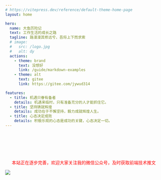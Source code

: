 ```yaml
---
# https://vitepress.dev/reference/default-theme-home-page
layout: home

hero:
  name: 大鱼历险记
  text: 工作生活的成长之路
  tagline: 路漫漫其修远兮，吾将上下而求索
  # image:
  #   src: /logo.jpg
  #   alt: dy
  actions:
    - theme: brand
      text: 没想好
      link: /guide/markdown-examples
    - theme: alt
      text: gitee
      link: https://gitee.com/jywud314

features:
  - title: 机遇只眷有备者
    details: 机遇来临时，只有准备充分的人才能抓住它。
  - title: 坚持铸就辉煌
    details: 成功在于不懈坚持，毅力成就辉煌人生。
  - title: 心态决定成败
    details: 积极乐观的心态是成功的关键，心态决定一切。
---
```


<p style="text-align:center;color:red;margin-top:100px">本站正在逐步完善，欢迎大家关注我的微信公众号，及时获取前端技术推文</p>
<div :class="$style.wx_gzh_wrap">
  <img :class="$style.wx_gzh_img" src="/wx.png" />
</div>

<style module>
.wx_gzh_wrap{
  text-align: center;
}
.wx_gzh_img{
  width: 400px;
  display: inline-block;
}
</style>

